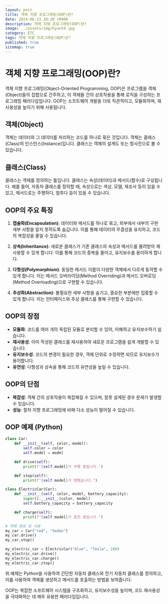 ```yaml
---
layout: post
title: 객체 지향 프로그래밍(OOP)란?
date: 2024-06-23 20:20 +0900
description: 객체 지향 프로그래밍(OOP)란?
image: ../assets/img/hyun54.jpg
category: ETC
tags: 객체 지향 프로그래밍(OOP)란?
published: true
sitemap: true
---
```


# 객체 지향 프로그래밍(OOP)란?

객체 지향 프로그래밍(Object-Oriented Programming, OOP)은 프로그램을 객체(Object)들의 집합으로 간주하고, 이 객체들 간의 상호작용을 통해 로직을 구성하는 프로그래밍 패러다임입니다. OOP는 소프트웨어 개발을 더욱 직관적이고, 모듈화하며, 재사용성을 높이기 위해 사용됩니다.

## 객체(Object)

객체는 데이터와 그 데이터를 처리하는 코드를 하나로 묶은 것입니다. 객체는 클래스(Class)의 인스턴스(Instance)입니다. 클래스는 객체의 설계도 또는 청사진으로 볼 수 있습니다.

## 클래스(Class)

클래스는 객체를 정의하는 틀입니다. 클래스는 속성(데이터)과 메서드(함수)로 구성됩니다. 예를 들어, 자동차 클래스를 정의할 때, 속성으로는 색상, 모델, 제조사 등이 있을 수 있고, 메서드로는 주행하다, 멈추다 등이 있을 수 있습니다.

## OOP의 주요 특징

1. **캡슐화(Encapsulation)**: 데이터와 메서드를 하나로 묶고, 외부에서 내부의 구현 세부 사항을 알지 못하도록 숨깁니다. 이를 통해 데이터의 무결성을 유지하고, 코드의 복잡성을 줄일 수 있습니다.

2. **상속(Inheritance)**: 새로운 클래스가 기존 클래스의 속성과 메서드를 물려받아 재사용할 수 있게 합니다. 이를 통해 코드의 중복을 줄이고, 유지보수를 용이하게 합니다.

3. **다형성(Polymorphism)**: 동일한 메서드 이름이 다양한 객체에서 다르게 동작할 수 있게 합니다. 이는 메서드 오버라이딩(Method Overriding)과 메서드 오버로딩(Method Overloading)으로 구현할 수 있습니다.

4. **추상화(Abstraction)**: 불필요한 세부 사항을 숨기고, 중요한 부분에만 집중할 수 있게 합니다. 이는 인터페이스와 추상 클래스를 통해 구현할 수 있습니다.

## OOP의 장점

- **모듈화**: 코드를 여러 개의 독립된 모듈로 분리할 수 있어, 이해하고 유지보수하기 쉽습니다.
- **재사용성**: 이미 작성된 클래스를 재사용하여 새로운 프로그램을 쉽게 개발할 수 있습니다.
- **유지보수성**: 코드의 변경이 필요한 경우, 객체 단위로 수정하면 되므로 유지보수가 용이합니다.
- **유연성**: 다형성과 상속을 통해 코드의 유연성을 높일 수 있습니다.

## OOP의 단점

- **복잡성**: 객체 간의 상호작용이 복잡해질 수 있으며, 잘못 설계된 경우 문제가 발생할 수 있습니다.
- **성능**: 절차 지향 프로그래밍에 비해 다소 성능이 떨어질 수 있습니다.

## OOP 예제 (Python)

```python
class Car:
    def __init__(self, color, model):
        self.color = color
        self.model = model

    def drive(self):
        print(f"{self.model}가 주행 중입니다.")

    def stop(self):
        print(f"{self.model}가 멈췄습니다.")

class ElectricCar(Car):
    def __init__(self, color, model, battery_capacity):
        super().__init__(color, model)
        self.battery_capacity = battery_capacity

    def charge(self):
        print(f"{self.model}가 충전 중입니다.")

# 객체 생성 및 사용
my_car = Car("red", "Sedan")
my_car.drive()
my_car.stop()

my_electric_car = ElectricCar("blue", "Tesla", 100)
my_electric_car.drive()
my_electric_car.charge()
my_electric_car.stop()
```

위 예제는 Python을 사용하여 간단한 자동차 클래스와 전기 자동차 클래스를 정의하고, 이를 사용하여 객체를 생성하고 메서드를 호출하는 방법을 보여줍니다.

OOP는 복잡한 소프트웨어 시스템을 구조화하고, 유지보수성을 높이며, 코드 재사용성을 극대화하는 데 매우 유용한 패러다임입니다.

